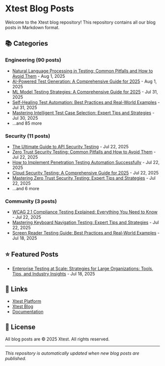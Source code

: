 # Xtest Blog Posts

Welcome to the Xtest blog repository! This repository contains all our blog posts in Markdown format.

## 📚 Categories

### Engineering (90 posts)

- [Natural Language Processing in Testing: Common Pitfalls and How to Avoid Them](posts/2025/2025-08-01-natural-language-processing-in-testing-common-pitfalls-and-how-to-avoid-them.md) - Aug 1, 2025
- [AI-Powered Test Generation: A Comprehensive Guide for 2025](posts/2025/2025-08-01-ai-powered-test-generation-a-comprehensive-guide-for-2025.md) - Aug 1, 2025
- [ML Model Testing Strategies: A Comprehensive Guide for 2025](posts/2025/2025-07-31-ml-model-testing-strategies-a-comprehensive-guide-for-2025.md) - Jul 31, 2025
- [Self-Healing Test Automation: Best Practices and Real-World Examples](posts/2025/2025-07-31-self-healing-test-automation-best-practices-and-real-world-examples.md) - Jul 31, 2025
- [Mastering Intelligent Test Case Selection: Expert Tips and Strategies](posts/2025/2025-07-30-mastering-intelligent-test-case-selection-expert-tips-and-strategies.md) - Jul 30, 2025
- ...and 85 more

### Security (11 posts)

- [The Ultimate Guide to API Security Testing](posts/2025/2025-07-22-the-ultimate-guide-to-api-security-testing.md) - Jul 22, 2025
- [Zero Trust Security Testing: Common Pitfalls and How to Avoid Them](posts/2025/2025-07-22-zero-trust-security-testing-common-pitfalls-and-how-to-avoid-them.md) - Jul 22, 2025
- [How to Implement Penetration Testing Automation Successfully](posts/2025/2025-07-22-how-to-implement-penetration-testing-automation-successfully.md) - Jul 22, 2025
- [Cloud Security Testing: A Comprehensive Guide for 2025](posts/2025/2025-07-22-cloud-security-testing-a-comprehensive-guide-for-2025.md) - Jul 22, 2025
- [Mastering Zero Trust Security Testing: Expert Tips and Strategies](posts/2025/2025-07-22-mastering-zero-trust-security-testing-expert-tips-and-strategies.md) - Jul 22, 2025
- ...and 6 more

### Community (3 posts)

- [WCAG 2.1 Compliance Testing Explained: Everything You Need to Know](posts/2025/2025-07-22-wcag-21-compliance-testing-explained-everything-you-need-to-know.md) - Jul 22, 2025
- [Mastering Keyboard Navigation Testing: Expert Tips and Strategies](posts/2025/2025-07-22-mastering-keyboard-navigation-testing-expert-tips-and-strategies.md) - Jul 22, 2025
- [Screen Reader Testing Guide: Best Practices and Real-World Examples](posts/2025/2025-07-18-screen-reader-testing-guide-best-practices-and-real-world-examples.md) - Jul 18, 2025

## ⭐ Featured Posts

- [Enterprise Testing at Scale: Strategies for Large Organizations: Tools, Tips, and Industry Insights](posts/2025/2025-07-18-enterprise-testing-at-scale-strategies-for-large-organizations-tools-tips-and-industry-insights.md) - Jul 18, 2025

## 🔗 Links

- [Xtest Platform](https://xtest.io)
- [Xtest Blog](https://xtest.io/blog)
- [Documentation](https://xtest.io/docs)

## 📝 License

All blog posts are © 2025 Xtest. All rights reserved.

---

*This repository is automatically updated when new blog posts are published.*
